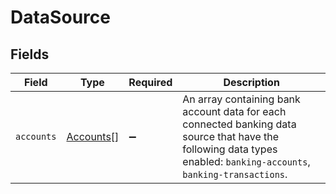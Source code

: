 # DataSource


## Fields

| Field                                                                                                                                                                | Type                                                                                                                                                                 | Required                                                                                                                                                             | Description                                                                                                                                                          |
| -------------------------------------------------------------------------------------------------------------------------------------------------------------------- | -------------------------------------------------------------------------------------------------------------------------------------------------------------------- | -------------------------------------------------------------------------------------------------------------------------------------------------------------------- | -------------------------------------------------------------------------------------------------------------------------------------------------------------------- |
| `accounts`                                                                                                                                                           | [Accounts](../../models/shared/accounts.md)[]                                                                                                                        | :heavy_minus_sign:                                                                                                                                                   | An array containing bank account data for each connected banking data source that have the following data types enabled: `banking-accounts`, `banking-transactions`. |